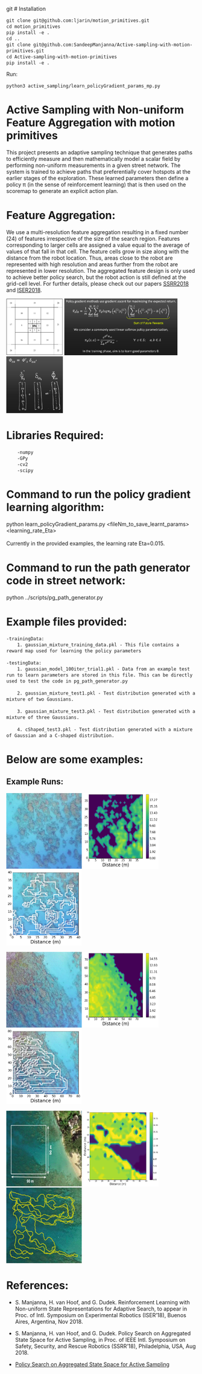 git # Installation
```
git clone git@github.com:ljarin/motion_primitives.git
cd motion_primitives
pip install -e .
cd ..
git clone git@github.com:SandeepManjanna/Active-sampling-with-motion-primitives.git 
cd Active-sampling-with-motion-primitives
pip install -e .
```

Run:
```
python3 active_sampling/learn_policyGradient_params_mp.py
```
# Active Sampling with Non-uniform Feature Aggregation with motion primitives

This project presents an adaptive sampling technique that generates paths to efficiently measure and 
then mathematically model a scalar field by performing non-uniform measurements in a given street network. 
The system is trained to achieve paths that preferentially cover hotspots at the earlier stages of the exploration. 
These learned parameters then define a policy π (in the sense of reinforcement learning) that is then used on the 
scoremap to generate an explicit action plan.

# Feature Aggregation:

We use a multi-resolution feature aggregation resulting in a fixed number (24) of features irrespective of the size
of the search region. Features corresponding to larger cells are assigned a value equal to the average of values of 
that fall in that cell. The feature cells grow in size along with the distance from the robot location. 
Thus, areas close to the robot are represented with high resolution and areas further from the robot are 
represented in lower resolution. The aggregated feature design is only used to achieve better
policy search, but the robot action is still defined at the grid-cell level. For further details, please check out 
our papers [SSRR2018](http://www.cim.mcgill.ca/~mrl/pubs/sandeep/SSRR2018.pdf) and [ISER2018](http://www.cim.mcgill.ca/~mrl/pubs/sandeep/ISER2018.pdf).

<img src="imgs/aggregation.png" alt="alt text" width="150" height="150">  <img src="imgs/eqs.png" alt="alt text" width="300" height="150">  <img src="imgs/eqn1.png" alt="alt text" width="150" height="150">

# Libraries Required:
		-numpy
		-GPy
		-cv2
		-scipy
    
# Command to run the policy gradient learning algorithm:

python learn_policyGradient_params.py <fileNm_to_save_learnt_params> <learning_rate_Eta> <br><br>
Currently in the provided examples, the learning rate Eta=0.015.

# Command to run the path generator code in street network:

python ../scripts/pg_path_generator.py

# Example files provided:
	
	-trainingData:
		1. gaussian_mixture_training_data.pkl - This file contains a reward map used for learning the policy parameters

	-testingData:
		1. gaussian_model_100iter_trial1.pkl - Data from an example test run to learn parameters are stored in this file. This can be directly used to test the code in pg_path_generator.py

		2. gaussian_mixture_test1.pkl - Test distribution generated with a mixture of two Gaussians.
		
		3. gaussian_mixture_test3.pkl - Test distribution generated with a mixture of three Gaussians.

		4. cShaped_test3.pkl - Test distribution generated with a mixture of Gaussian and a C-shaped distribution.


# Below are some examples:

## Example Runs:
<img src="result_images/test2_mirror.png" alt="alt text" width="200" height="200">    <img src="result_images/score_map_test2.png" alt="alt text" width="200" height="200">    <img src="result_images/reef_pg_test2.png" alt="alt text" width="200" height="200">

<img src="result_images/test3_mirror.png" alt="alt text" width="200" height="200">    <img src="result_images/score_map_test3.png" alt="alt text" width="200" height="200">    <img src="result_images/reef_pg_test3.png" alt="alt text" width="200" height="200">

<img src="result_images/field.png" alt="alt text" width="200" height="200">    <img src="result_images/scoremap.png" alt="alt text" width="200" height="200">    <img src="result_images/path_taken_robot.png" alt="alt text" width="200" height="200">

# References:

- S. Manjanna, H. van Hoof, and G. Dudek. Reinforcement Learning with Non-uniform State Representations
for Adaptive Search, to appear in Proc. of Intl. Symposium on Experimental Robotics (ISER’18), Buenos Aires,
Argentina, Nov 2018.

- S. Manjanna, H. van Hoof, and G. Dudek. Policy Search on Aggregated State Space for Active Sampling, in
Proc. of IEEE Intl. Symposium on Safety, Security, and Rescue Robotics (SSRR’18), Philadelphia, USA, Aug 2018.

- [Policy Search on Aggregated State Space for Active Sampling](https://www.youtube.com/watch?v=3YyQNu_ICiE&t=5s)
